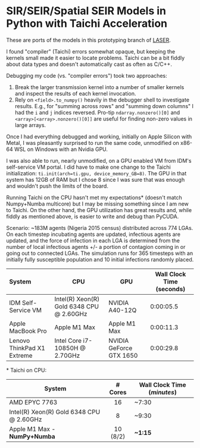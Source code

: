 # SIR/SEIR/Spatial SEIR Models in Python with Taichi Acceleration

These are ports of the models in this prototyping branch of [LASER](https://github.com/InstituteforDiseaseModeling/laser/tree/clorton/well-mixed-abc).

I found "compiler" (Taichi) errors somewhat opaque, but keeping the kernels small made it easier to locate problems. Taichi can be a bit fiddly about data types and doesn't automatically cast as often as C/C++.

Debugging my code (vs. "compiler errors") took two approaches:

1) Break the larger transmission kernel into a number of smaller kernels and inspect the results of each kernel invocation.
2) Rely on `<field>.to_numpy()` heavily in the debugger shell to investigate results. E.g., for "summing across rows" and "summing down columns" I had the `i` and `j` indices reversed. Pro-tip `ndarray.nonzero()[0]` and `<array>[<array>.nonzero()[0]]` are useful for finding non-zero values in large arrays.

Once I had everything debugged and working, initially on Apple Silicon with Metal, I was pleasantly surprised to run the same code, unmodified on x86-64 WSL on Windows with an Nvidia GPU.

I was also able to run, nearly unmodified, on a GPU enabled VM from IDM's self-service VM portal. I did have to make one change to the Taichi initialization: `ti.init(arch=ti.gpu, device_memory_GB=8)`. The GPU in that system has 12GB of RAM but I chose 8 since I was sure that was enough and wouldn't push the limits of the board.

Running Taichi on the CPU hasn't met my expectations\* (doesn't match Numpy+Numba multicore) but I may be missing something since I am new to Taichi. On the other hand, the GPU utilization has great results and, while fiddly as mentioned above, is easier to write and debug than PyCUDA.

Scenario: ~183M agents (Nigeria 2015 census) distributed across 774 LGAs. On each timestep incubating agents are updated, infectious agents are updated, and the force of infection in each LGA is determined from the number of local infectious agents +/- a portion of contagion coming in or going out to connected LGAs. The simulation runs for 365 timesteps with an initially fully susceptible population and 10 initial infections randomly placed.

|System|CPU|GPU|Wall Clock Time (seconds)|
|:-----|---|---|---------------|
|IDM Self-Service VM|Intel(R) Xeon(R) Gold 6348 CPU @ 2.60GHz|NVIDIA A40-12Q|0:00:05.5|
|Apple MacBook Pro|Apple M1 Max|Apple M1 Max|0:00:11.3|
|Lenovo ThinkPad X1 Extreme|Intel Core i7-10850H @ 2.70GHz|NVIDIA GeForce GTX 1650|0:00:29.8|

\* Taichi on CPU:

|System|# Cores|Wall Clock Time (_minutes_)|
|------|:-----:|---------------------------|
|AMD EPYC 7763|16|~7:30|
|Intel(R) Xeon(R) Gold 6348 CPU @ 2.60GHz|8|~9:30|
|Apple M1 Max - **NumPy+Numba**|10 (8/2)|**~1:15**|

